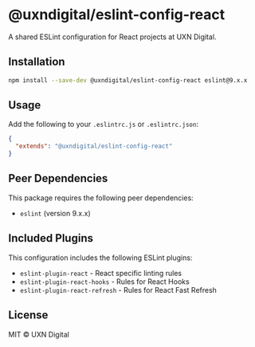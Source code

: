 # @uxndigital/eslint-config-react

A shared ESLint configuration for React projects at UXN Digital.

## Installation

```bash
npm install --save-dev @uxndigital/eslint-config-react eslint@9.x.x
```

## Usage

Add the following to your `.eslintrc.js` or `.eslintrc.json`:

```json
{
  "extends": "@uxndigital/eslint-config-react"
}
```

## Peer Dependencies

This package requires the following peer dependencies:

- `eslint` (version 9.x.x)

## Included Plugins

This configuration includes the following ESLint plugins:

- `eslint-plugin-react` - React specific linting rules
- `eslint-plugin-react-hooks` - Rules for React Hooks
- `eslint-plugin-react-refresh` - Rules for React Fast Refresh

## License

MIT © UXN Digital 
